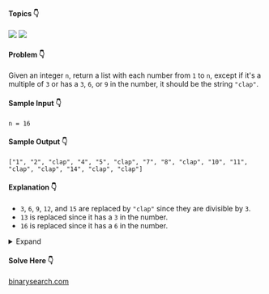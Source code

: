 #### Topics :point_down:
![](https://img.shields.io/badge/-array-wheat)
![](https://img.shields.io/badge/-math-wheat)

#### Problem :point_down:
Given an integer `n`, return a list with each number from `1` to `n`, except if it's a multiple of `3` or has a `3`, `6`, or `9` in the number, it should be the string `"clap"`.  
#### Sample Input :point_down:
```
n = 16
```
#### Sample Output :point_down:
```
["1", "2", "clap", "4", "5", "clap", "7", "8", "clap", "10", "11", "clap", "clap", "14", "clap", "clap"]
```
#### Explanation :point_down:
- `3`, `6`, `9`, `12`, and `15` are replaced by `"clap"` since they are divisible by `3`.
- `13` is replaced since it has a `3` in the number.
- `16` is replaced since it has a `6` in the number.

<details>
<summary>Expand</summary>

#### Python :point_down:
```py
def solve(n):
    a = []
    for i in range(1, n+1):
        if (i % 3 == 0):
            a.append("clap")
        elif ("3" in str(i)):
            a.append("clap")
        elif ("6" in str(i)):
            a.append("clap")
        elif ("9" in str(i)):
            a.append("clap")
        else:
            a.append(str(i))
    return a
```
#### Time Complexity :point_down:
```
O(n log n)
```
#### Space Complexity :point_down:
```
O(n)
```
#### Python :point_down:
```py
def solve(n):
    a = []
    for i in range(1, n+1):
        if i % 3 == 0:
            a.append("clap")
        else:
            t = i
            while t:
                if (t % 10) in [3, 6, 9]:
                    a.append("clap")
                    break
                t //= 10
            else:
                a.append(str(i))
    
    return a
    
```
#### Time Complexity :point_down:
```
O(n log n)
```
#### Space Complexity :point_down:
```
O(n)
```
</details>

#### Solve Here :point_down:
[binarysearch.com](https://binarysearch.com/problems/3-6-9)
